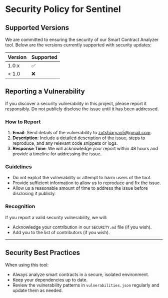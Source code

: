 # Security Policy for Sentinel

## Supported Versions
We are committed to ensuring the security of our Smart Contract Analyzer tool. Below are the versions currently supported with security updates:

| Version | Supported          |
| ------- | ------------------ |
| 1.0.x   | ✅                 |
| < 1.0   | ❌                 |

## Reporting a Vulnerability
If you discover a security vulnerability in this project, please report it responsibly. Do not publicly disclose the issue until it has been addressed.

### How to Report
1. **Email**: Send details of the vulnerability to [zutshiaryan5@gmail.com](mailto:zutshiaryan5@mail.com).
2. **Description**: Include a detailed description of the issue, steps to reproduce, and any relevant code snippets or logs.
3. **Response Time**: We will acknowledge your report within 48 hours and provide a timeline for addressing the issue.

### Guidelines
- Do not exploit the vulnerability or attempt to harm users of the tool.
- Provide sufficient information to allow us to reproduce and fix the issue.
- Allow us a reasonable amount of time to address the issue before disclosing it publicly.

### Recognition
If you report a valid security vulnerability, we will:
- Acknowledge your contribution in our `SECURITY.md` file (if you wish).
- Add you to the list of contributors (if you wish).

---

## Security Best Practices
When using this tool:
- Always analyze smart contracts in a secure, isolated environment.
- Keep your dependencies up to date.
- Review the vulnerability patterns in `vulnerabilities.json` regularly and update them as needed.